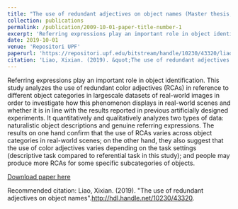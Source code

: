 ```yaml
---
title: "The use of redundant adjectives on object names (Master thesis, supervised by [Carina Silberer](https://scholar.google.com/citations?user=tI5JvekAAAAJ&hl=en) and [Gemma Boleda](https://gboleda.github.io)"
collection: publications
permalink: /publication/2009-10-01-paper-title-number-1
excerpt: 'Referring expressions play an important role in object identification. This study analyzes the use of redundant color adjectives (RCAs) in reference to different object categories in largescale datasets of real-world images in order to investigate how this phenomenon displays in real-world scenes and whether it is in line with the results reported in previous artificially designed experiments. It quantitatively and qualitatively analyzes two types of data: naturalistic object descriptions and genuine referring expressions. The results on one hand confirm that the use of RCAs varies across object categories in real-world scenes; on the other hand, they also suggest that the use of color adjectives varies depending on the task settings (descriptive task compared to referential task in this study); and people may produce more RCAs for some specific subcategories of objects.'
date: 2019-10-01
venue: 'Repositori UPF'
paperurl: 'https://repositori.upf.edu/bitstream/handle/10230/43320/liao_2019.pdf?sequence=1&isAllowed=y'
citation: 'Liao, Xixian. (2019). &quot;The use of redundant adjectives on object names.&quot; <i>http://hdl.handle.net/10230/43320</i>. 1(1).'
---
```

Referring expressions play an important role in object identification. This study analyzes the use of redundant color adjectives (RCAs) in reference to different object categories in largescale datasets of real-world images in order to investigate how this phenomenon displays in real-world scenes and whether it is in line with the results reported in previous artificially designed experiments. It quantitatively and qualitatively analyzes two types of data: naturalistic object descriptions and genuine referring expressions. The results on one hand confirm that the use of RCAs varies across object categories in real-world scenes; on the other hand, they also suggest that the use of color adjectives varies depending on the task settings (descriptive task compared to referential task in this study); and people may produce more RCAs for some specific subcategories of objects.

[Download paper here](https://repositori.upf.edu/bitstream/handle/10230/43320/liao_2019.pdf?sequence=1&isAllowed=y)

Recommended citation: Liao, Xixian. (2019). "The use of redundant adjectives on object names".http://hdl.handle.net/10230/43320.
